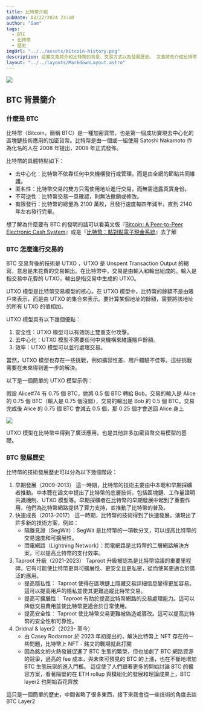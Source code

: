 ```yaml
---
title: 比特幣介紹
pubDate: 03/22/2024 23:10
author: "Sam"
tags:
  - BTC
  - 比特幣
  - 歷史
imgUrl: "../../assets/bitcoin-history.png"
description: 這篇文章將介紹比特幣的背景、交易方式以及發展歷史。 文章將先介紹比特幣的背景和基本概念，然後探討比特幣交易背後的技術 — UTXO 模型。 接著將概括比特幣的發展歷史，包括早期發展、快速成長、Taproot 升級以及最近的 Oridnal & layer2 提出
layout: "../../layouts/MarkdownLayout.astro"
---
```


![](https://replicate.delivery/pbxt/2KJWEBvWO04uMNJU1EnDZubNfdtnFvN5oqS8PnkXBMXJtoMJA/out-0.png)

## BTC 背景簡介

### 什麼是 BTC

比特幣（Bitcoin，簡稱 BTC）是一種加密貨幣，也是第一個成功實現去中心化的區塊鏈技術應用的加密貨幣。比特幣是由一個或一組使用 Satoshi Nakamoto 作為化名的人在 2008 年提出，2009 年正式發佈。

比特幣的具體特點如下：

- 去中心化：比特幣不依靠任何中央機構發行或管理，而是由全網的節點共同維護。
- 匿名性：比特幣交易的雙方只需使用地址進行交易，而無需透露真實身份。
- 不可逆性：比特幣交易一旦確認，則無法撤銷或修改。
- 有限發行：比特幣的總量為 2100 萬枚，且發行速度每四年減半，直到 2140 年左右發行完畢。

想了解為什麼要有 BTC 的發明的話可以看英文版『[Bitcoin: A Peer-to-Peer Electronic Cash System](https://bitcoin.org/bitcoin.pdf)』或是『[比特幣：點對點電子現金系統](https://medium.com/taipei-ethereum-meetup/%E6%AF%94%E7%89%B9%E5%B9%A3-%E7%AB%AF%E5%B0%8D%E7%AB%AF%E9%9B%BB%E5%AD%90%E7%8F%BE%E9%87%91%E7%B3%BB%E7%B5%B1-bitcoin-a-peer-to-peer-electronic-cash-system-i-8a52de003c9)』去了解

### BTC 怎麼進行交易的

BTC 交易背後的技術是 UTXO ，UTXO 是 Unspent Transaction Output 的縮寫，意思是未花費的交易輸出。在比特幣中，交易是由輸入和輸出組成的。輸入是指交易中花費的 UTXO，輸出是指交易中生成的 UTXO。

UTXO 模型是比特幣交易模型的核心。在 UTXO 模型中，比特幣的餘額不是由賬戶來表示，而是由 UTXO 的集合來表示。要計算某個地址的餘額，需要將該地址的所有 UTXO 的值相加。

UTXO 模型具有以下幾個優點：

1. 安全性：UTXO 模型可以有效防止雙重支付攻擊。
2. 去中心化：UTXO 模型不需要任何中央機構來維護賬戶餘額。
3. 效率：UTXO 模型可以並行處理交易。

當然，UTXO 模型也存在一些挑戰，例如擴容性差、用戶體驗不佳等。這些挑戰需要在未來得到進一步的解決。

以下是一個簡單的 UTXO 模型示例：

假設 Alice#74 有 0.75 個 BTC，她將 0.5 個 BTC 轉給 Bob。交易的輸入是 Alice 的 0.75 個 BTC（輸入是 0.75 個沒錯），交易的輸出是 Bob 的 0.5 個 BTC。交易完成後 Alice 的 0.75 個 BTC 會減去 0.5 個，那 0.25 個才會送回 Alice 身上

![](https://hackmd.io/_uploads/HylA1HaOp.png)

UTXO 模型在比特幣中得到了廣泛應用，也是其他許多加密貨幣交易模型的基礎。

### BTC 發展歷史

比特幣的技術發展歷史可以分為以下幾個階段：

1. 早期發展（2009-2013）
   這一時期，比特幣的技術主要由中本聰和早期採礦者推動。中本聰在論文中提出了比特幣的底層技術，包括區塊鏈、工作量證明共識機制、UTXO 模型等。早期採礦者在比特幣的早期發展中起到了重要作用，他們為比特幣網路提供了算力支持，並推動了比特幣的普及。
2. 快速成長（2013-2017）
   這一時期，比特幣的技術得到了快速發展。湧現出了許多新的技術方案，例如：
   - 隔離見證（SegWit）：SegWit 是比特幣的一項軟分叉，可以提高比特幣的交易速度和可擴展性。
   - 閃電網路（Lightning Network）：閃電網路是比特幣的二層網路解決方案，可以提高比特幣的支付效率。
3. Taproot 升級（2021-2023）
   Taproot 升級被認為是比特幣協議的重要里程碑。它有可能使比特幣更具可擴展性、更安全且更私密，從而使其更適合於廣泛的應用。
   - 提高隱私性： Taproot 使得在區塊鏈上隱藏交易詳細信息變得更加容易。這可以提高用戶的隱私並使其更難追蹤比特幣交易。
   - 提高可擴展性： Taproot 有助於提高比特幣網路的交易處理能力。這可以降低交易費用並使比特幣更適合於日常使用。
   - 提高安全性： Taproot 使比特幣交易更難被偽造或篡改。這可以提高比特幣的安全性和可靠性。
4. Oridnal & layer2（2023- 至今）
   - 由 Casey Rodarmor 於 2023 年初提出的，解決比特幣上 NFT 存在的一些問題，比特幣上 NFT - 銘文的戰場就此打開
   - 因為銘文的火熱發展促進了 BTC 生態的繁榮，但也加劇了 BTC 網路資源的競爭，過高的 fee 成本，與未來可預見的 BTC 的上漲，也在不斷地增加 BTC 生態玩家的進入門檻。 這促使了人們跟著更多的開始討論 BTC 的擴容方案，看著隔壁的在 ETH rollup 與模組化的發展和理論成果上，BTC layer2 也開始百花齊放

這只是一個簡單的歷史，中間省略了很多東西，接下來我會從一些技術的角度去談 BTC Layer2
